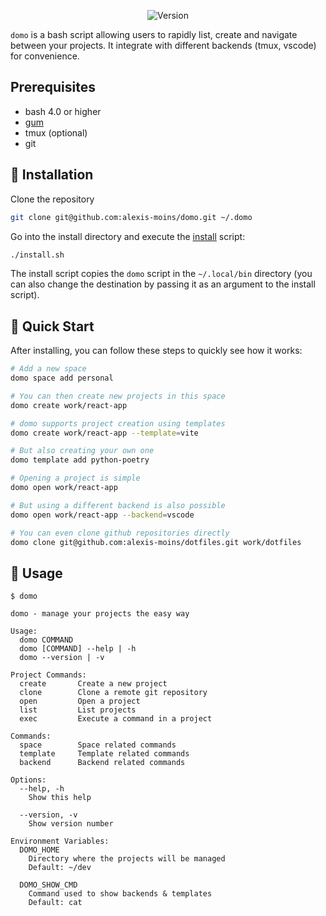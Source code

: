 <div align='center'>

![Version](https://img.shields.io/badge/version-2.1.0-blue.svg)

</div>

`domo` is a bash script allowing users to rapidly list, create and navigate between your projects. It integrate with different backends (tmux, vscode) for convenience.

## Prerequisites

- bash 4.0 or higher
- [gum](https://github.com/charmbracelet/gum)
- tmux (optional)
- git


## 🧰 Installation

Clone the repository
```bash
git clone git@github.com:alexis-moins/domo.git ~/.domo
```

Go into the install directory and execute the [install](install.sh) script:
```bash
./install.sh
```

The install script copies the `domo` script in the `~/.local/bin` directory (you can also change the destination by passing it as an argument to the install script).

## 🌱 Quick Start

After installing, you can follow these steps to quickly see how it works:

```bash
# Add a new space
domo space add personal

# You can then create new projects in this space
domo create work/react-app

# domo supports project creation using templates
domo create work/react-app --template=vite

# But also creating your own one
domo template add python-poetry

# Opening a project is simple
domo open work/react-app

# But using a different backend is also possible
domo open work/react-app --backend=vscode

# You can even clone github repositories directly
domo clone git@github.com:alexis-moins/dotfiles.git work/dotfiles
```

## 🚦 Usage

```
$ domo

domo - manage your projects the easy way

Usage:
  domo COMMAND
  domo [COMMAND] --help | -h
  domo --version | -v

Project Commands:
  create       Create a new project
  clone        Clone a remote git repository
  open         Open a project
  list         List projects
  exec         Execute a command in a project

Commands:
  space        Space related commands
  template     Template related commands
  backend      Backend related commands

Options:
  --help, -h
    Show this help

  --version, -v
    Show version number

Environment Variables:
  DOMO_HOME
    Directory where the projects will be managed
    Default: ~/dev

  DOMO_SHOW_CMD
    Command used to show backends & templates
    Default: cat
```
